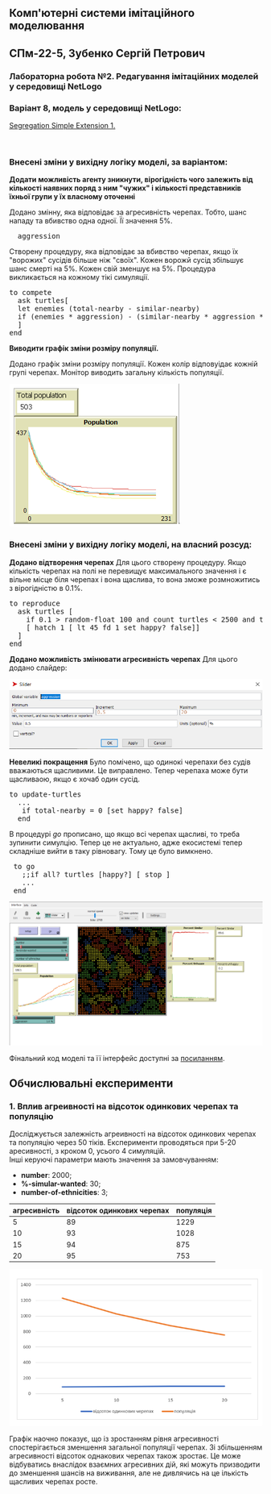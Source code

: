 ## Комп'ютерні системи імітаційного моделювання
## СПм-22-5, **Зубенко Сергій Петрович**
### Лабораторна робота №**2**. Редагування імітаційних моделей у середовищі NetLogo


### Варіант 8, модель у середовищі NetLogo:

[Segregation Simple Extension 1.](http://www.netlogoweb.org/launch#http://www.netlogoweb.org/assets/modelslib/IABM%20Textbook/chapter%203/Segregation%20Extensions/Segregation%20Simple%20Extension%201.nlogo)

<br>

### Внесені зміни у вихідну логіку моделі, за варіантом:

**Додати можливість агенту зникнути, вірогідність чого залежить від кількості наявних поряд з ним "чужих" і кількості представників їхньої групи у їх власному оточенні** 

Додано змінну, яка відповідає за агресивність черепах. Тобто, шанс нападу та вбивство одна одної. Її значення 5%.
<pre>
  aggression
</pre>

Створену процедуру, яка відповідає за вбивство черепах, якщо їх "ворожих" сусідів більше ніж "своїх". Кожен ворожй сусід збільшує шанс смерті на 5%. Кожен свій зменшує на 5%. Процедура викликається на кожному тікі симуляції.

<pre>
to compete
  ask turtles[
  let enemies (total-nearby - similar-nearby)
  if (enemies * aggression) - (similar-nearby * aggression * 0.8) > random-float 100 [die]
  ]
end
</pre>

**Виводити графік зміни розміру популяції.**

Додано графік зміни розміру популяції. Кожен колір відповуідає кожній групі черепах. Монітор виводить загальну кількість популяції.

![Популяція](population.png)

### Внесені зміни у вихідну логіку моделі, на власний розсуд:

**Додано відтворення черепах**
Для цього створену процедуру. Якщо кількість черепах на полі не перевищує максимального значення і є вільне місце біля черепах і вона щаслива, то вона зможе розмножитись з вірогідністю в 0.1%.

<pre>
to reproduce
  ask turtles [
    if 0.1 > random-float 100 and count turtles < 2500 and total-nearby < 8 and happy?
    [ hatch 1 [ lt 45 fd 1 set happy? false]]
  ]
end
</pre>

**Додано можливість змінювати агресивність черепах**
Для цього додано слайдер:

![Агресивність](aggression.png)

**Невеликі покращення**
Було помічено, що одинокі черепахи без судів вважаються щасливими. Це виправлено. Тепер черепаха може бути щасливаою, якщо є хочаб один сусід.
<pre>
to update-turtles
  ...
   if total-nearby = 0 [set happy? false]
  end
</pre>

В процедурі *go* прописано, що якщо всі черепах щасливі, то треба зупинити симулцію. Тепер це не актуально, адже екосистемі тепер складніше вийти в таку рівновагу. Тому це було вимкнено.
<pre>
 to go
   ;;if all? turtles [happy?] [ stop ]
   ...
 end
</pre>


![Скріншот моделі в процесі симуляції](sim.png)

Фінальний код моделі та її інтерфейс доступні за [посиланням](SegregationSimpleExtension2.nlogo). 
<br>
  
## Обчислювальні експерименти
### 1. Вплив агреивності на відсоток одинкових черепах та популяцію
Досліджується залежність агреивності на відсоток одинкових черепах та популяцію через 50 тіків.
Експерименти проводяться при 5-20 аресивності, з кроком 0, усього 4 симуляцій.  
Інші керуючі параметри мають значення за замовчуванням:
-   **number**: 2000;
-   **%-simular-wanted**: 30;
-   **number-of-ethnicities**: 3;

<table>
<thead>
<tr><th>агресивність</th><th>відсоток одинкових черепах</th><th>популяція</th></tr>
</thead>
<tbody>
<tr><td>5</td><td>89</td><td>1229</td></tr>
<tr><td>10</td><td>93</td><td>1028</td></tr>
<tr><td>15</td><td>94</td><td>875</td></tr>
<tr><td>20</td><td>95</td><td>753</td></tr>
</tbody>
</table>


![1](1.png)

Графік наочно показує, що із зростанням рівня агресивності спостерігається зменшення загальної популяції черепах.  Зі збільшенням агресивності відсоток однакових черепах також зростає. Це може відбуватись внаслідок взаємних агресивних дій, які можуть призводити до зменшення шансів на виживання, але не дивлячись на це ількість щасливих черепах росте.
